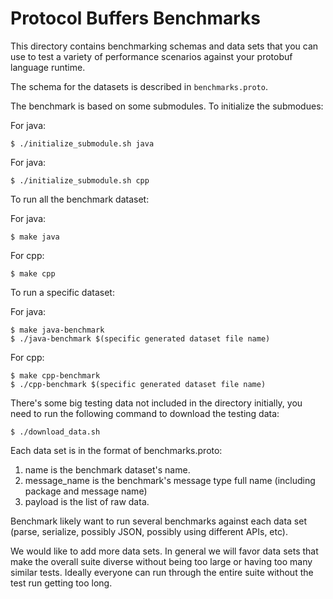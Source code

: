 
# Protocol Buffers Benchmarks

This directory contains benchmarking schemas and data sets that you
can use to test a variety of performance scenarios against your
protobuf language runtime.

The schema for the datasets is described in `benchmarks.proto`.

The benchmark is based on some submodules. To initialize the submodues:

For java:
```
$ ./initialize_submodule.sh java
```

For java:
```
$ ./initialize_submodule.sh cpp
```

To run all the benchmark dataset:

For java:

```
$ make java
```

For cpp:

```
$ make cpp
```

To run a specific dataset:

For java:

```
$ make java-benchmark
$ ./java-benchmark $(specific generated dataset file name)
```

For cpp:

```
$ make cpp-benchmark
$ ./cpp-benchmark $(specific generated dataset file name)
```

There's some big testing data not included in the directory initially, you need to 
run the following command to download the testing data:

```
$ ./download_data.sh 
```

Each data set is in the format of benchmarks.proto:
1. name is the benchmark dataset's name.
2. message_name is the benchmark's message type full name (including package and message name)
3. payload is the list of raw data.

Benchmark likely want to run several benchmarks against each data set (parse,
serialize, possibly JSON, possibly using different APIs, etc).

We would like to add more data sets.  In general we will favor data sets
that make the overall suite diverse without being too large or having
too many similar tests.  Ideally everyone can run through the entire
suite without the test run getting too long.
